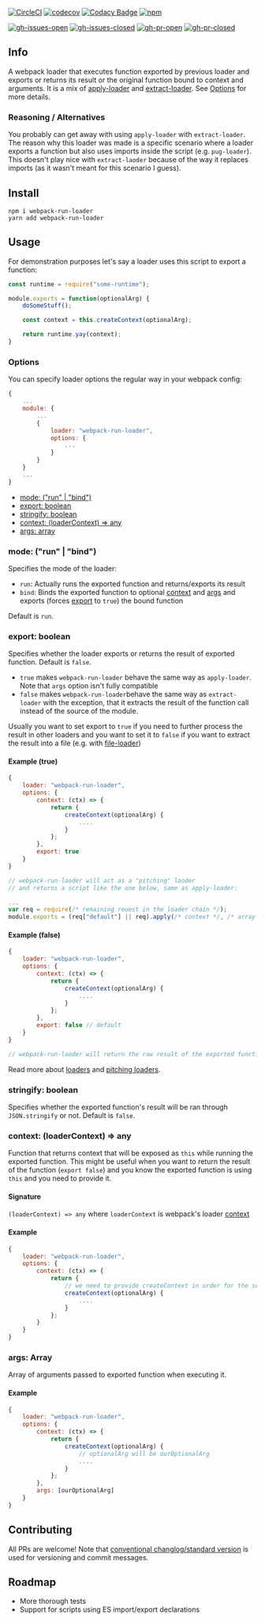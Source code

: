 [![CircleCI](https://img.shields.io/circleci/project/github/andrejbaran/webpack-run-loader/master.svg)](https://circleci.com/gh/andrejbaran/webpack-run-loader)
[![codecov](https://img.shields.io/codecov/c/github/andrejbaran/webpack-run-loader/master.svg)](https://codecov.io/gh/andrejbaran/webpack-run-loader)
[![Codacy Badge](https://img.shields.io/codacy/grade/9a9ac6f1a2ad4bf68359ff63bf50dc09/master.svg)](https://www.codacy.com/app/andrej.baran/webpack-run-loader?utm_source=github.com&amp;utm_medium=referral&amp;utm_content=andrejbaran/webpack-run-loader&amp;utm_campaign=Badge_Grade)
[![npm](https://img.shields.io/npm/v/webpack-run-loader.svg)](https://www.npmjs.com/package/webpack-run-loader)

[![gh-issues-open](https://img.shields.io/github/issues/andrejbaran/webpack-run-loader.svg)](https://github.com/andrejbaran/webpack-run-loader/issues)
[![gh-issues-closed](https://img.shields.io/github/issues-closed/andrejbaran/webpack-run-loader.svg)](https://github.com/andrejbaran/webpack-run-loader/issues?q=is%3Aissue+is%3Aclosed)
[![gh-pr-open](https://img.shields.io/github/issues-pr/andrejbaran/webpack-run-loader.svg)](https://github.com/andrejbaran/webpack-run-loader/pulls)
[![gh-pr-closed](https://img.shields.io/github/issues-pr-closed/andrejbaran/webpack-run-loader.svg)](https://github.com/andrejbaran/webpack-run-loader/pulls?q=is%3Apr+is%3Aclosed)

## Info
A webpack loader that executes function exported by previous loader and exports or returns its result
or the original function bound to context and arguments.
It is a mix of [apply-loader](https://github.com/mogelbrod/apply-loader) and [extract-loader](https://github.com/peerigon/extract-loader). See [Options](#options) for more details.

### Reasoning / Alternatives
You probably can get away with using `apply-loader` with `extract-loader`.
The reason why this loader was made is a specific scenario where a loader exports a function but
also uses imports inside the script (e.g. `pug-loader`). This doesn't play nice with `extract-laoder`
because of the way it replaces imports (as it wasn't meant for this scenario I guess).

## Install

```shell
npm i webpack-run-loader
yarn add webpack-run-loader
```

## Usage
For demonstration purposes let's say a loader uses this script to export a function:
```js
const runtime = require("some-runtime");

module.exports = function(optionalArg) {
    doSomeStuff();

    const context = this.createContext(optionalArg);

    return runtime.yay(context);
}
```
### Options
You can specify loader options the regular way in your webpack config:
```js
{
    ...
    module: {
        ...
        {
            loader: "webpack-run-loader",
            options: {
                ...
            }
        }
    }
    ...
}
```

* [mode: ("run" | "bind")](#mode-run--bind)
* [export: boolean](#export-boolean)
* [stringify: boolean](#stringify-boolean)
* [context: (loaderContext) => any](#context-loadercontext--any)
* [args: array](#args-array)

### mode: ("run" | "bind")
Specifies the mode of the loader:
* `run`: Actually runs the exported function and returns/exports its result
* `bind`: Binds the exported function to optional [context](#context-loadercontext--any)
  and [args](#args-array) and exports (forces [export](#export-boolean) to `true`) the bound function
  
Default is `run`.

### export: boolean
Specifies whether the loader exports or returns the result of exported function.
Default is `false`.
 * `true` makes `webpack-run-loader` behave the same way as `apply-loader`.
 Note that `args` option isn't fully compatible
 * `false` makes `webpack-run-loader`behave the same way as `extract-loader` with the exception,
 that it extracts the result of the function call instead of the source of the module.

Usually you want to set export to `true` if you need to further process the result in other loaders
and you want to set it to `false` if you want to extract the result into a file (e.g. with [file-loader](https://github.com/webpack-contrib/file-loader))
#### Example (true)
```js
{
    loader: "webpack-run-loader",
    options: {
        context: (ctx) => {
            return {
                createContext(optionalArg) {
                    ....
                }
            };
        },
        export: true
    }
}

// webpack-run-laoder will act as a "pitching" laoder
// and returns a script like the one below, same as apply-loader:

...
var req = require(/* remaining reuest in the loader chain */);
module.exports = (req["default"] || req).apply(/* context */, /* array of args */);

```

#### Example (false)
```js
{
    loader: "webpack-run-loader",
    options: {
        context: (ctx) => {
            return {
                createContext(optionalArg) {
                    ....
                }
            };
        },
        export: false // default
    }
}

// webpack-run-laoder will return the raw result of the exported function.

```

Read more about [loaders](https://webpack.js.org/concepts/loaders/) and [pitching loaders](https://webpack.js.org/api/loaders/#pitching-loader).

### stringify: boolean
Specifies whether the exported function's result will be ran through `JSON.stringify` or not. 
Default is `false`.

### context: (loaderContext) => any
Function that returns context that will be exposed as `this` while running the exported function.
This might be useful when you want to return the result of the function (`export false`) and you know the exported function is using `this` and you need to provide it.

#### Signature
`(loaderContext) => any` where `loaderContext` is webpack's loader [context](https://webpack.js.org/api/loaders/#the-loader-context)
#### Example
```js
{
    loader: "webpack-run-loader",
    options: {
        context: (ctx) => {
            return {
                // we need to provide createContext in order for the script to work
                createContext(optionalArg) {
                    ....
                }
            };
        }
    }
}
```

### args: Array
Array of arguments passed to exported function when executing it.
#### Example
```js
{
    loader: "webpack-run-loader",
    options: {
        context: (ctx) => {
            return {
                createContext(optionalArg) {
                    // optionalArg will be ourOptionalArg
                    ....
                }
            };
        },
        args: [ourOptionalArg]
    }
}
```

## Contributing
All PRs are welcome! Note that [conventional changlog/standard version](https://github.com/conventional-changelog/standard-version) is used for versioning and commit messages.

## Roadmap
* More thorough tests
* Support for scripts using ES import/export declarations
